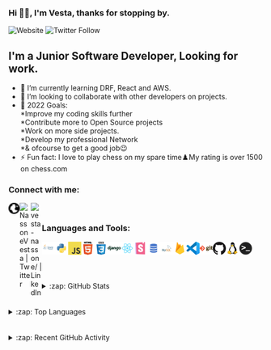 ### Hi 👋🏾, I'm Vesta, thanks for stopping by.
![Website](https://img.shields.io/website?down_color=red&down_message=offline&label=vestanassone.netlify.app&style=for-the-badge&up_color=green&up_message=online&url=http%3A%2F%2Fvestanassone.netlify.app%2F)
![Twitter Follow](https://img.shields.io/twitter/follow/NassoneVesta?style=for-the-badge)

## I'm a Junior Software Developer, Looking for work.
- 🌱 I’m currently learning DRF, React and AWS.
- 👯 I’m looking to collaborate with other developers on projects.
- 🥅 2022 Goals:<br />
*Improve my coding skills further<br />
*Contribute more to Open Source projects<br />
*Work on more side projects.<br />
*Develop my professional Network<br />
*& ofcourse to get a good job😉<br />
- ⚡ Fun fact: I love to play chess on my spare time♟️My rating is over 1500 on chess.com

### Connect with me:

[<img align="left" alt="vestanassone.netlify.app" width="22px"
    src="https://raw.githubusercontent.com/iconic/open-iconic/master/svg/globe.svg" />][website]

[<img align="left" alt="NassoneVesta | Twitter" width="22px"
    src="https://cdn.jsdelivr.net/npm/simple-icons@v3/icons/twitter.svg" />][twitter]

[<img align="left" alt="vesta-nassone/ | LinkedIn" width="22px"
    src="https://cdn.jsdelivr.net/npm/simple-icons@v3/icons/linkedin.svg" />][linkedin]<br>

[website]: https://vestanassone.netlify.app
[twitter]: https://twitter.com/NassoneVesta
[linkedin]: https://linkedin.com/in/vesta-nassone


### Languages and Tools:

<img align="left" alt="Java" width="26px"
            src="https://raw.githubusercontent.com/github/explore/80688e429a7d4ef2fca1e82350fe8e3517d3494d/topics/java/java.png" />
<img align="left" alt="Python" width="26px"
            src="https://raw.githubusercontent.com/github/explore/80688e429a7d4ef2fca1e82350fe8e3517d3494d/topics/python/python.png" />
<img align="left" alt="JavaScript" width="26px" 
            src="https://raw.githubusercontent.com/github/explore/80688e429a7d4ef2fca1e82350fe8e3517d3494d/topics/javascript/javascript.png" />
<img align="left" alt="HTML5" width="26px"
            src="https://raw.githubusercontent.com/github/explore/80688e429a7d4ef2fca1e82350fe8e3517d3494d/topics/html/html.png" />
<img align="left" alt="CSS3" width="26px"
            src="https://raw.githubusercontent.com/github/explore/80688e429a7d4ef2fca1e82350fe8e3517d3494d/topics/css/css.png" />
<img align="left" alt="Django" width="26px"
            src="https://raw.githubusercontent.com/github/explore/80688e429a7d4ef2fca1e82350fe8e3517d3494d/topics/django/django.png" />
<img align="left" alt="ReactJS" width="26px"
            src="https://raw.githubusercontent.com/github/explore/80688e429a7d4ef2fca1e82350fe8e3517d3494d/topics/react/react.png" />
<img align="left" alt="Storybook" width="26px"
            src="https://raw.githubusercontent.com/github/explore/80688e429a7d4ef2fca1e82350fe8e3517d3494d/topics/storybook/storybook.png" />
<img align="left" alt="SQL" width="26px"
            src="https://raw.githubusercontent.com/github/explore/80688e429a7d4ef2fca1e82350fe8e3517d3494d/topics/sql/sql.png" />
<img align="left" alt="MySQL" width="26px"
            src="https://raw.githubusercontent.com/github/explore/80688e429a7d4ef2fca1e82350fe8e3517d3494d/topics/mysql/mysql.png" />
<img align="left" alt="Firebase" width="26px"
            src="https://raw.githubusercontent.com/github/explore/80688e429a7d4ef2fca1e82350fe8e3517d3494d/topics/firebase/firebase.png" />
<img align="left" alt="Visual Studio Code" width="26px"
            src="https://raw.githubusercontent.com/github/explore/80688e429a7d4ef2fca1e82350fe8e3517d3494d/topics/visual-studio-code/visual-studio-code.png" />
<img align="left" alt="Git" width="26px"
            src="https://raw.githubusercontent.com/github/explore/80688e429a7d4ef2fca1e82350fe8e3517d3494d/topics/git/git.png" />
<img align="left" alt="GitHub" width="26px"
            src="https://raw.githubusercontent.com/github/explore/78df643247d429f6cc873026c0622819ad797942/topics/github/github.png"/>
<img align="left" alt="Linux" width="26px"
            src="https://raw.githubusercontent.com/github/explore/80688e429a7d4ef2fca1e82350fe8e3517d3494d/topics/linux/linux.png" />
<img align="left" alt="Terminal" width="26px"
            src="https://raw.githubusercontent.com/github/explore/80688e429a7d4ef2fca1e82350fe8e3517d3494d/topics/terminal/terminal.png" /><br>

<br><br><details>
  <summary>:zap: GitHub Stats</summary>

  <img align="left" alt="Vesta's GitHub Stats" src="https://github-readme-stats.vercel.app/api?username=Vesta-Nassone&show_icons=true&count_private=true&theme=radical" />  

</details><br><br>
<details>
<summary>:zap: Top Languages</summary>
<img align="left" alt="Vesta's Top Langs" src="https://github-readme-stats.vercel.app/api/top-langs/?username=Vesta-Nassone&layout=compact" />  

</details><br><br>

<details>
  <summary>:zap: Recent GitHub Activity</summary>
  
<!--START_SECTION:activity-->
1. 💪 Opened PR [#2](https://github.com/Vesta-Nassone/pastebin-webapi/pull/2) in [Vesta-Nassone/pastebin-webapi](https://github.com/Vesta-Nassone/pastebin-webapi)
2. 🗣 Commented on [#1](https://github.com/Vesta-Nassone/pastebin-webapi/issues/1) in [Vesta-Nassone/pastebin-webapi](https://github.com/Vesta-Nassone/pastebin-webapi)
3. 🎉 Merged PR [#1](https://github.com/Vesta-Nassone/pastebin-webapi/pull/1) in [Vesta-Nassone/pastebin-webapi](https://github.com/Vesta-Nassone/pastebin-webapi)
4. 💪 Opened PR [#1](https://github.com/Vesta-Nassone/pastebin-webapi/pull/1) in [Vesta-Nassone/pastebin-webapi](https://github.com/Vesta-Nassone/pastebin-webapi)
5. 🎉 Merged PR [#2](https://github.com/Vesta-Nassone/todo/pull/2) in [Vesta-Nassone/todo](https://github.com/Vesta-Nassone/todo)
<!--END_SECTION:activity-->

</details>


